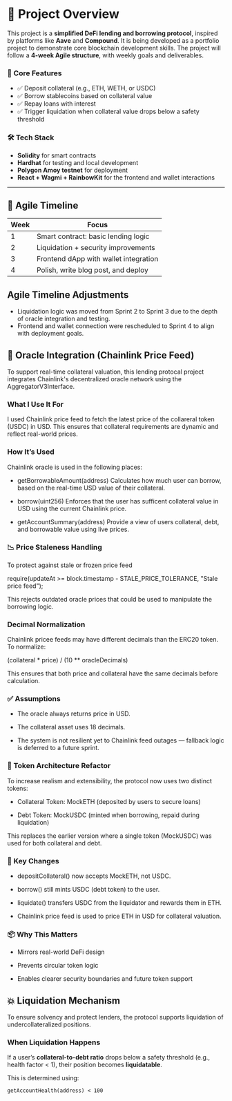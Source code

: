 # 🚀 Project Overview

This project is a **simplified DeFi lending and borrowing protocol**, inspired by platforms like **Aave** and **Compound**. It is being developed as a portfolio project to demonstrate core blockchain development skills. The project will follow a **4-week Agile structure**, with weekly goals and deliverables.

### 🧩 Core Features

- ✅ Deposit collateral (e.g., ETH, WETH, or USDC)
- ✅ Borrow stablecoins based on collateral value
- ✅ Repay loans with interest
- ✅ Trigger liquidation when collateral value drops below a safety threshold

### 🛠️ Tech Stack

- **Solidity** for smart contracts  
- **Hardhat** for testing and local development  
- **Polygon Amoy testnet** for deployment  
- **React + Wagmi + RainbowKit** for the frontend and wallet interactions

---

## 📆 Agile Timeline

| Week | Focus                                  |
|------|----------------------------------------|
| 1    | Smart contract: basic lending logic    |
| 2    | Liquidation + security improvements    |
| 3    | Frontend dApp with wallet integration  |
| 4    | Polish, write blog post, and deploy    |

## Agile Timeline Adjustments

- Liquidation logic was moved from Sprint 2 to Sprint 3 due to the depth of oracle integration and testing.
- Frontend and wallet connection were rescheduled to Sprint 4 to align with deployment goals.

## 🧠 Oracle Integration (Chainlink Price Feed)

To support real-time collateral valuation, this lending protocal project integrates Chainlink's decentralized oracle network using the AggregatorV3Interface.

### What I Use It For

I used Chainlink price feed to fetch the latest price of the collareral token (USDC) in USD. This ensures that collateral requirements are dynamic and reflect real-world prices. 

### How It’s Used

Chainlink oracle is used in the following places:

- getBorrowableAmount(address)
    Calculates how much user can borrow, based on the real-time USD value of their collateral.

- borrow(uint256)
    Enforces that the user has sufficent collateral value in USD using the current Chainlink price.

- getAccountSummary(address)
    Provide a view of users collateral, debt, and borrowable value using live prices. 

### 📉 Price Staleness Handling

To protect against stale or frozen price feed

require(updateAt >= block.timestamp - STALE_PRICE_TOLERANCE, "Stale price feed");

This rejects outdated oracle prices that could be used to manipulate the borrowing logic.

### Decimal Normalization

Chainlink pricee feeds may have different decimals than the ERC20 token. To normalize:

(collateral * price) / (10 ** oracleDecimals)

This ensures that both price and collateral have the same decimals before calculation. 

### ✅ Assumptions
- The oracle always returns price in USD.

- The collateral asset uses 18 decimals.

- The system is not resilient yet to Chainlink feed outages — fallback logic is deferred to a future sprint.

### 🧱 Token Architecture Refactor
To increase realism and extensibility, the protocol now uses two distinct tokens:

- Collateral Token: MockETH (deposited by users to secure loans)

- Debt Token: MockUSDC (minted when borrowing, repaid during liquidation)

This replaces the earlier version where a single token (MockUSDC) was used for both collateral and debt.

### 🔄 Key Changes
- depositCollateral() now accepts MockETH, not USDC.

- borrow() still mints USDC (debt token) to the user.

- liquidate() transfers USDC from the liquidator and rewards them in ETH.

- Chainlink price feed is used to price ETH in USD for collateral valuation.

### 📦 Why This Matters
- Mirrors real-world DeFi design 

- Prevents circular token logic

- Enables clearer security boundaries and future token support

## 💥 Liquidation Mechanism

To ensure solvency and protect lenders, the protocol supports liquidation of undercollateralized positions.

### When Liquidation Happens
If a user’s **collateral-to-debt ratio** drops below a safety threshold (e.g., health factor < 1), their position becomes **liquidatable**.

This is determined using:
```solidity
getAccountHealth(address) < 100